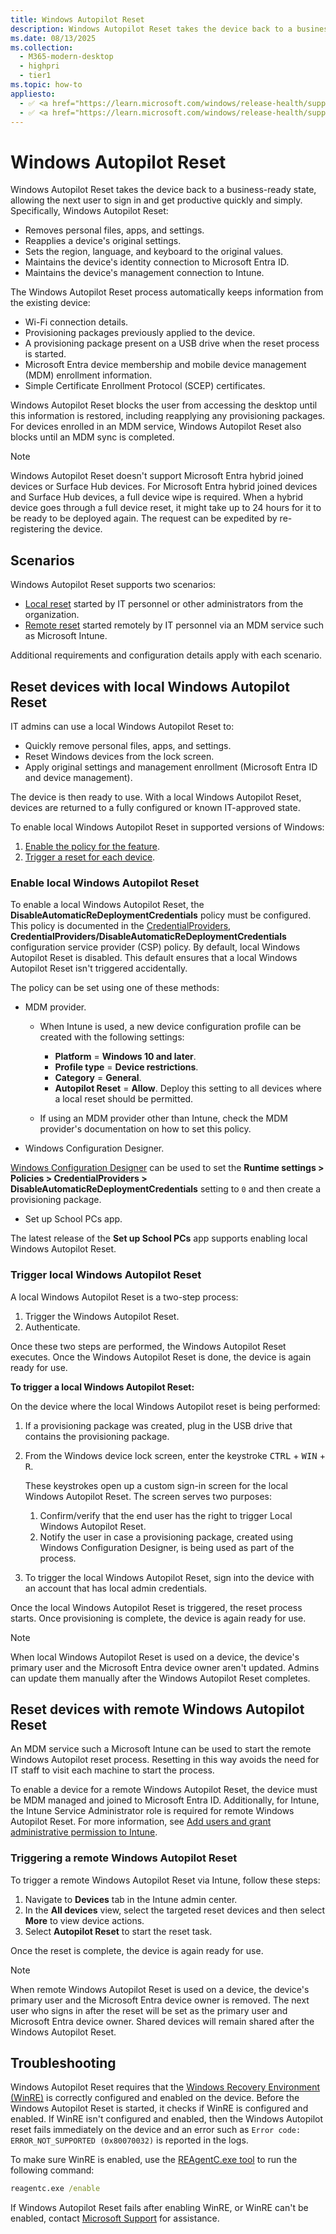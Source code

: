 ```yaml
---
title: Windows Autopilot Reset
description: Windows Autopilot Reset takes the device back to a business-ready state, allowing the next user to sign in and get productive quickly and easily.
ms.date: 08/13/2025
ms.collection:
  - M365-modern-desktop
  - highpri
  - tier1
ms.topic: how-to
appliesto:
  - ✅ <a href="https://learn.microsoft.com/windows/release-health/supported-versions-windows-client" target="_blank">Windows 11</a>
  - ✅ <a href="https://learn.microsoft.com/windows/release-health/supported-versions-windows-client" target="_blank">Windows 10</a>
---
```



# Windows Autopilot Reset

Windows Autopilot Reset takes the device back to a business-ready state, allowing the next user to sign in and get productive quickly and simply. Specifically, Windows Autopilot Reset:

- Removes personal files, apps, and settings.
- Reapplies a device's original settings.
- Sets the region, language, and keyboard to the original values.
- Maintains the device's identity connection to Microsoft Entra ID.
- Maintains the device's management connection to Intune.

The Windows Autopilot Reset process automatically keeps information from the existing device:

- Wi-Fi connection details.
- Provisioning packages previously applied to the device.
- A provisioning package present on a USB drive when the reset process is started.
- Microsoft Entra device membership and mobile device management (MDM) enrollment information.
- Simple Certificate Enrollment Protocol (SCEP) certificates.

Windows Autopilot Reset blocks the user from accessing the desktop until this information is restored, including reapplying any provisioning packages. For devices enrolled in an MDM service, Windows Autopilot Reset also blocks until an MDM sync is completed.

> [!NOTE]
> Windows Autopilot Reset doesn't support Microsoft Entra hybrid joined devices or Surface Hub devices. For Microsoft Entra hybrid joined devices and Surface Hub devices, a full device wipe is required. When a hybrid device goes through a full device reset, it might take up to 24 hours for it to be ready to be deployed again. The request can be expedited by re-registering the device.

## Scenarios

Windows Autopilot Reset supports two scenarios:

- [Local reset](#reset-devices-with-local-windows-autopilot-reset) started by IT personnel or other administrators from the organization.
- [Remote reset](#reset-devices-with-remote-windows-autopilot-reset) started remotely by IT personnel via an MDM service such as Microsoft Intune.

Additional requirements and configuration details apply with each scenario.

## Reset devices with local Windows Autopilot Reset

IT admins can use a local Windows Autopilot Reset to:

- Quickly remove personal files, apps, and settings.
- Reset Windows devices from the lock screen.
- Apply original settings and management enrollment (Microsoft Entra ID and device management).

The device is then ready to use. With a local Windows Autopilot Reset, devices are returned to a fully configured or known IT-approved state.

To enable local Windows Autopilot Reset in supported versions of Windows:

1. [Enable the policy for the feature](#enable-local-windows-autopilot-reset).
1. [Trigger a reset for each device](#trigger-local-windows-autopilot-reset).

### Enable local Windows Autopilot Reset

To enable a local Windows Autopilot Reset, the **DisableAutomaticReDeploymentCredentials** policy must be configured. This policy is documented in the [CredentialProviders](/windows/client-management/mdm/policy-csp-credentialproviders), **CredentialProviders/DisableAutomaticReDeploymentCredentials** configuration service provider (CSP) policy. By default, local Windows Autopilot Reset is disabled. This default ensures that a local Windows Autopilot Reset isn't triggered accidentally.

The policy can be set using one of these methods:

- MDM provider.

  - When Intune is used, a new device configuration profile can be created with the following settings:

    - **Platform** = **Windows 10 and later**.
    - **Profile type** = **Device restrictions**.
    - **Category** = **General**.
    - **Autopilot Reset** = **Allow**. Deploy this setting to all devices where a local reset should be permitted.

  - If using an MDM provider other than Intune, check the MDM provider's documentation on how to set this policy.

- Windows Configuration Designer.

[Windows Configuration Designer](/windows/configuration/provisioning-packages/provisioning-create-package) can be used to set the **Runtime settings > Policies > CredentialProviders > DisableAutomaticReDeploymentCredentials** setting to `0` and then create a provisioning package.

- Set up School PCs app.

 The latest release of the **Set up School PCs** app supports enabling local Windows Autopilot Reset.

### Trigger local Windows Autopilot Reset

A local Windows Autopilot Reset is a two-step process:

1. Trigger the Windows Autopilot Reset.
1. Authenticate.

Once these two steps are performed, the Windows Autopilot Reset executes. Once the Windows Autopilot Reset is done, the device is again ready for use.

**To trigger a local Windows Autopilot Reset:**

On the device where the local Windows Autopilot reset is being performed:

1. If a provisioning package was created, plug in the USB drive that contains the provisioning package.

1. From the Windows device lock screen, enter the keystroke <kbd>CTRL</kbd> + <kbd>WIN</kbd> + <kbd>R</kbd>.

    These keystrokes open up a custom sign-in screen for the local Windows Autopilot Reset. The screen serves two purposes:

    1. Confirm/verify that the end user has the right to trigger Local Windows Autopilot Reset.
    1. Notify the user in case a provisioning package, created using Windows Configuration Designer, is being used as part of the process.

1. To trigger the local Windows Autopilot Reset, sign into the device with an account that has local admin credentials.

 Once the local Windows Autopilot Reset is triggered, the reset process starts. Once provisioning is complete, the device is again ready for use.

> [!NOTE]
>
> When local Windows Autopilot Reset is used on a device, the device's primary user and the Microsoft Entra device owner aren't updated. Admins can update them manually after the Windows Autopilot Reset completes.

## Reset devices with remote Windows Autopilot Reset

An MDM service such a Microsoft Intune can be used to start the remote Windows Autopilot reset process. Resetting in this way avoids the need for IT staff to visit each machine to start the process.

To enable a device for a remote Windows Autopilot Reset, the device must be MDM managed and joined to Microsoft Entra ID. Additionally, for Intune, the Intune Service Administrator role is required for remote Windows Autopilot Reset. For more information, see [Add users and grant administrative permission to Intune](/mem/intune-service/fundamentals/users-add).

### Triggering a remote Windows Autopilot Reset

To trigger a remote Windows Autopilot Reset via Intune, follow these steps:

1. Navigate to **Devices** tab in the Intune admin center.
1. In the **All devices** view, select the targeted reset devices and then select **More** to view device actions.
1. Select **Autopilot Reset** to start the reset task.

Once the reset is complete, the device is again ready for use.

> [!NOTE]
>
> When remote Windows Autopilot Reset is used on a device, the device's primary user and the Microsoft Entra device owner is removed. The next user who signs in after the reset will be set as the primary user and Microsoft Entra device owner. Shared devices will remain shared after the Windows Autopilot Reset.

## Troubleshooting

Windows Autopilot Reset requires that the [Windows Recovery Environment (WinRE)](/windows-hardware/manufacture/desktop/windows-recovery-environment--windows-re--technical-reference) is correctly configured and enabled on the device. Before the Windows Autopilot Reset is started, it checks if WinRE is configured and enabled. If WinRE isn't configured and enabled, then the Windows Autopilot reset fails immediately on the device and an error such as `Error code: ERROR_NOT_SUPPORTED (0x80070032)` is reported in the logs.

To make sure WinRE is enabled, use the [REAgentC.exe tool](/windows-hardware/manufacture/desktop/reagentc-command-line-options) to run the following command:

```cmd
reagentc.exe /enable
```

If Windows Autopilot Reset fails after enabling WinRE, or WinRE can't be enabled, contact [Microsoft Support](https://support.microsoft.com) for assistance.

